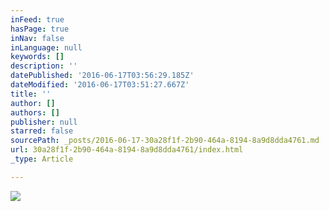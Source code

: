 ```yaml
---
inFeed: true
hasPage: true
inNav: false
inLanguage: null
keywords: []
description: ''
datePublished: '2016-06-17T03:56:29.185Z'
dateModified: '2016-06-17T03:51:27.667Z'
title: ''
author: []
authors: []
publisher: null
starred: false
sourcePath: _posts/2016-06-17-30a28f1f-2b90-464a-8194-8a9d8dda4761.md
url: 30a28f1f-2b90-464a-8194-8a9d8dda4761/index.html
_type: Article

---
```

![](https://the-grid-user-content.s3-us-west-2.amazonaws.com/f5b2489e-0935-4dc9-8090-5a88cc43403e.jpg)